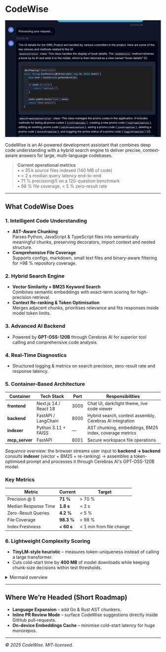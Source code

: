 # CodeWise

![UI Example](uiexample.png)

CodeWise is an AI-powered development assistant that combines deep code understanding with a hybrid search engine to deliver precise, context-aware answers for large, multi-language codebases.

> **Current operational metrics**  
> • ≈ 35 k source files indexed (140 MB of code)  
> • < 2 s median query latency end-to-end  
> • 71 % precision@5 on a 120-question benchmark  
> • 98 % file coverage, < 5 % zero-result rate

---

## What CodeWise Does 

### 1. Intelligent Code Understanding
* **AST-Aware Chunking**  
  Parses Python, JavaScript & TypeScript files into semantically meaningful chunks, preserving decorators, import context and nested structure.
* **Comprehensive File Coverage**  
  Supports configs, markdown, small text files and binary-aware filtering for >98 % repository coverage.

### 2. Hybrid Search Engine
* **Vector Similarity + BM25 Keyword Search**  
  Combines semantic embeddings with exact-term scoring for high-precision retrieval.
* **Context Re-ranking & Token Optimisation**  
  Merges adjacent chunks, prioritises relevance and fits responses inside model token limits.

### 3. Advanced AI Backend
* Powered by **GPT-OSS-120B** through Cerebras AI for superior tool calling and comprehensive code analysis.

### 4. Real-Time Diagnostics
* Structured logging & metrics on search precision, zero-result rate and response latency.

### 5. Container-Based Architecture
| Container | Tech Stack | Port | Responsibilities |
|-----------|-----------|------|-------------------|
| **frontend** | Next.js 14 / React 18 | 3000 | Chat UI, dark/light theme, live code viewer |
| **backend**  | FastAPI / LangChain   | 8000 | Hybrid search, context assembly, Cerebras AI integration |
| **indexer**  | Python 3.11 + FAISS   | — | AST chunking, embeddings, BM25 index, coverage metrics |
| **mcp_server** | FastAPI             | 8001 | Secure workspace file operations |

_Sequence overview:_ the browser streams user input to **backend → backend** consults **indexer** (vector + BM25 + re-ranking) → assembles a token-optimised prompt and processes it through Cerebras AI's GPT-OSS-120B model.

### Key Metrics
| Metric | Current | Target |
|--------|---------|--------|
| Precision @ 5 | **71 %** | > 70 % |
| Median Response Time | **1.8 s** | < 2 s |
| Zero-Result Queries | **4.2 %** | < 5 % |
| File Coverage | **98.3 %** | > 98 % |
| Index Freshness | **< 60 s** | < 1 min from file change |

### 6. Lightweight Complexity Scoring  
* **TinyLM-style heuristic** – measures token-uniqueness instead of calling a large transformer.  
* Cuts cold-start time by **400 MB** of model downloads while keeping chunk-size decisions within test thresholds.  

<details>
<summary>Mermaid overview</summary>

```mermaid
graph TD
    subgraph "Frontend"
        FE["Frontend\nNext.js 14 (3000)"]
    end
    subgraph "Backend"
        BE["Backend\nFastAPI (8000)"]
        IDX["Indexer"]
        MCP["MCP Server (8001)"]
    end
    subgraph "Storage"
        WS["/workspace"]
        VC[(".vector_cache")]
    end
    
    FE -->|"WebSocket / HTTP"| BE
    BE -->|"Hybrid query"| IDX
    BE -->|"Secure file ops"| MCP
    IDX -->|"Vectors"| VC
    MCP --> WS
```
</details>

---

## Where We’re Headed (Short Roadmap)
* **Language Expansion** – add Go & Rust AST chunkers.
* **Inline PR Review Mode** – surface CodeWise suggestions directly inside GitHub pull-requests.
* **On-device Embeddings Cache** – minimise cold-start latency for huge monorepos.

---

_© 2025 CodeWise. MIT-licensed._
